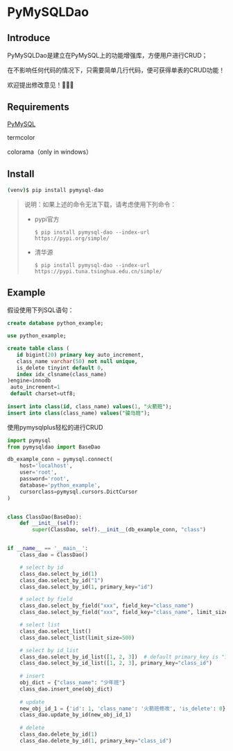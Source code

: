 # PyMySQLDao

## Introduce

PyMySQLDao是建立在PyMySQL上的功能增强库，方便用户进行CRUD；

在不影响任何代码的情况下，只需要简单几行代码，便可获得单表的CRUD功能！

欢迎提出修改意见！🥳🥳🥳

## Requirements

[PyMySQL](https://github.com/PyMySQL/PyMySQL)

termcolor

colorama（only in windows）

## Install

```bash
(venv)$ pip install pymysql-dao
```

> 说明：如果上述的命令无法下载，请考虑使用下列命令：
>
> - pypi官方
>
>     `$ pip install pymysql-dao --index-url https://pypi.org/simple/`
>
> - 清华源
>
>     `$ pip install pymysql-dao --index-url https://pypi.tuna.tsinghua.edu.cn/simple/`

## Example

假设使用下列SQL语句：

```sql
create database python_example;

use python_example;

create table class (
   id bigint(20) primary key auto_increment,
   class_name varchar(50) not null unique,
   is_delete tinyint default 0,
   index idx_clsname(class_name)
)engine=innodb
 auto_increment=1
 default charset=utf8;
 
insert into class(id, class_name) values(1, "火箭班");
insert into class(class_name) values("骏马班");
```

使用pymysqlplus轻松的进行CRUD

```python
import pymysql
from pymysqldao import BaseDao

db_example_conn = pymysql.connect(
    host='localhost',
    user='root',
    password='root',
    database='python_example',
    cursorclass=pymysql.cursors.DictCursor
)


class ClassDao(BaseDao):
    def __init__(self):
        super(ClassDao, self).__init__(db_example_conn, "class")


if __name__ == '__main__':
    class_dao = ClassDao()

    # select by id
    class_dao.select_by_id(1)
    class_dao.select_by_id("1")
    class_dao.select_by_id(1, primary_key="id")

    # select by field
    class_dao.select_by_field("xxx", field_key="class_name")
    class_dao.select_by_field("xxx", field_key="class_name", limit_size=10)

    # select list
    class_dao.select_list()
    class_dao.select_list(limit_size=500)

    # select by id_list
    class_dao.select_by_id_list([1, 2, 3])  # default primary_key is "id"
    class_dao.select_by_id_list([1, 2, 3], primary_key="class_id")
    
    # insert
    obj_dict = {"class_name": "少年班"}
    class_dao.insert_one(obj_dict)
    
    # update
    new_obj_id_1 = {'id': 1, 'class_name': '火箭班修改', 'is_delete': 0}
    class_dao.update_by_id(new_obj_id_1)
    
    # delete
    class_dao.delete_by_id(1)
    class_dao.delete_by_id(1, primary_key="class_id")
```
